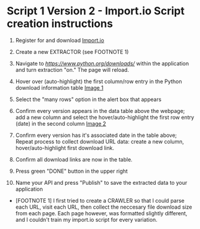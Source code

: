 # Script 1 Version 2 - Import.io Script creation instructions

1) Register for and download [Import.io](https://import.io/)

2) Create a new EXTRACTOR (see FOOTNOTE 1)

3) Navigate to <i>https://www.python.org/downloads/</i> within the application and turn extraction "on." The page will reload.

4) Hover over (auto-highlight) the first column/row entry in the Python download information table [Image 1](LINK)

5) Select the "many rows" option in the alert box that appears

6) Confirm every version appears in the data table above the webpage; add a new column and select the hover/auto-highlight the first row entry (date) in the second column [Image 2](LINK)

7) Confirm every version has it's associated date in the table above; Repeat process to collect download URL data: create a new column, hover/auto-highlight first download link.

8) Confirm all download links are now in the table.

9) Press green "DONE" button in the upper right

10) Name your API and press "Publish" to save the extracted data to your application


* [FOOTNOTE 1] I first tried to create a CRAWLER so that I could parse each URL, visit each URL, then collect the neccesary file download size from each page. Each page however, was formatted slightly different, and I couldn't train my import.io script for every variation.